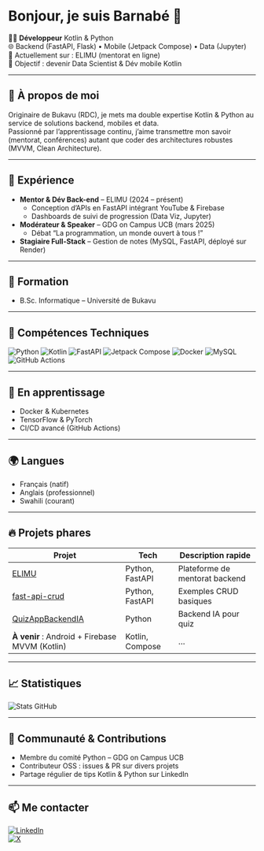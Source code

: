 # Bonjour, je suis Barnabé 👋

🧑‍💻 **Développeur** Kotlin & Python  
🌐 Backend (FastAPI, Flask) • Mobile (Jetpack Compose) • Data (Jupyter)  
🔭 Actuellement sur : ELIMU (mentorat en ligne)  
🎯 Objectif : devenir Data Scientist & Dév mobile Kotlin  

---

## 📝 À propos de moi
Originaire de Bukavu (RDC), je mets ma double expertise Kotlin & Python au service de solutions backend, mobiles et data.  
Passionné par l’apprentissage continu, j’aime transmettre mon savoir (mentorat, conférences) autant que coder des architectures robustes (MVVM, Clean Architecture).

---

## 💼 Expérience
- **Mentor & Dév Back-end** – ELIMU (2024 – présent)  
  - Conception d’APIs en FastAPI intégrant YouTube & Firebase  
  - Dashboards de suivi de progression (Data Viz, Jupyter)  
- **Modérateur & Speaker** – GDG on Campus UCB (mars 2025)  
  - Débat “La programmation, un monde ouvert à tous !”  
- **Stagiaire Full-Stack** – Gestion de notes (MySQL, FastAPI, déployé sur Render)  

---

## 🏫 Formation
- B.Sc. Informatique – Université de Bukavu  


---

## 🚀 Compétences Techniques
![Python](https://img.shields.io/badge/Python-3776AB?logo=python)
![Kotlin](https://img.shields.io/badge/Kotlin-0095D5?logo=kotlin)
![FastAPI](https://img.shields.io/badge/FastAPI-005571?logo=fastapi)
![Jetpack Compose](https://img.shields.io/badge/Jetpack%20Compose-4285F4?logo=android)
![Docker](https://img.shields.io/badge/Docker-2496ED?logo=docker)
![MySQL](https://img.shields.io/badge/MySQL-4479A1?logo=mysql)
![GitHub Actions](https://img.shields.io/badge/GH%20Actions-2088FF?logo=githubactions)

---

## 🌱 En apprentissage
- Docker & Kubernetes  
- TensorFlow & PyTorch  
- CI/CD avancé (GitHub Actions)  

---

## 🌍 Langues
- Français (natif)  
- Anglais (professionnel)  
- Swahili (courant)  

---

## 🔥 Projets phares
| Projet                         | Tech            | Description rapide                         |
|--------------------------------|-----------------|---------------------------------------------|
| [ELIMU](https://github.com/babekaja/ELIMU)          | Python, FastAPI | Plateforme de mentorat backend               |
| [fast-api-crud](https://github.com/babekaja/fast-api-crud)  | Python, FastAPI | Exemples CRUD basiques                       |
| [QuizAppBackendIA](https://github.com/babekaja/QuizAppBackendIA) | Python          | Backend IA pour quiz                         |
| **À venir** : Android + Firebase MVVM (Kotlin)    | Kotlin, Compose | …                                           |

---

## 📈 Statistiques
![Stats GitHub](https://github-readme-stats.vercel.app/api?username=babekaja&show_icons=true)

---

## 🤝 Communauté & Contributions
- Membre du comité Python – GDG on Campus UCB  
- Contributeur OSS : issues & PR sur divers projets  
- Partage régulier de tips Kotlin & Python sur LinkedIn  

---

## 📫 Me contacter
[![LinkedIn](https://img.shields.io/badge/LinkedIn-Barnabé-blue?logo=linkedin)](https://www.linkedin.com/in/bugugu-barnab%C3%A9-03a108286)  
[![X](https://img.shields.io/badge/X-@bugugukaj-black?logo=twitter)](https://x.com/bugugukaj)  
